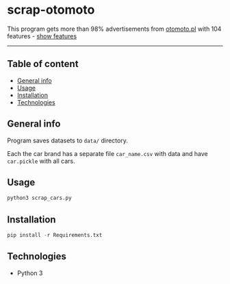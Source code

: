 # scrap-otomoto

This program gets more than 98% advertisements from [otomoto.pl](https://otomoto.pl) with 104 features - [show features](feats.txt)

---

## Table of content
* [General info](#General-info)
* [Usage](#Usage)
* [Installation](#Installation)
* [Technologies](#technologies)

## General info

Program saves datasets to ```data/``` directory.

Each the car brand has a separate file ```car_name.csv``` with data and have ```car.pickle``` with all cars.


## Usage

```python
python3 scrap_cars.py
```

## Installation

```python
pip install -r Requirements.txt
```

## Technologies
- Python 3
